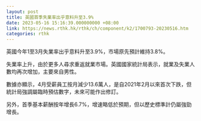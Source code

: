 ```yaml
---
layout: post
title: 英國首季失業率出乎意料升至3.9%
date: 2023-05-16 15:16:39.000000000 +08:00
link: https://news.rthk.hk/rthk/ch/component/k2/1700793-20230516.htm
categories: rthk
---
```


英國今年1至3月失業率出乎意料升至3.9%，市場原先預計維持3.8%。

失業率上升，由於更多人尋求重返就業市場。英國國家統計局表示，就業及失業人數均再次增加，主要來自男性。

數據亦顯示，4月受薪員工按月減少13.6萬人，是自2021年2月以來首次下跌，但統計局強調屬臨時預估數字，未來可能作出修訂。

另外，首季基本薪酬按年增長6.7%，增速略低於預期，但以歷史標準計仍屬強勁增長。
